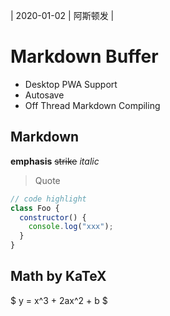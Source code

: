 | 2020-01-02 | 阿斯顿发 |

# Markdown Buffer

- Desktop PWA Support
- Autosave
- Off Thread Markdown Compiling

## Markdown

**emphasis** ~~strike~~ _italic_

> Quote

```js
// code highlight
class Foo {
  constructor() {
    console.log("xxx");
  }
}
```

## Math by KaTeX
$ y = x^3 + 2ax^2 + b $
